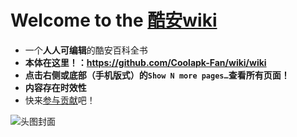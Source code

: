 # Welcome to the [酷安wiki](https://github.com/Coolapk-Fan/wiki/wiki)
- 一个**人人可编辑**的酷安百科全书
- **本体在这里！：https://github.com/Coolapk-Fan/wiki/wiki**
- **点击右侧或底部（手机版式）的`Show N more pages…`查看所有页面！**
- **内容存在时效性**
- 快来[参与贡献](https://github.com/Coolapk-Fan/wiki/wiki#%E5%8F%82%E4%B8%8E%E8%B4%A1%E7%8C%AE)吧！

![头图封面](https://i.loli.net/2020/07/05/s5WwakEIteGFR9K.png)
